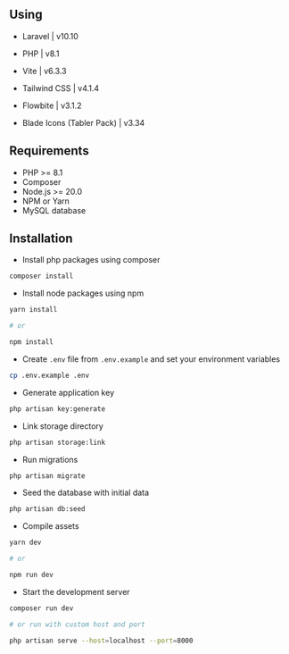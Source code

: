 ## Using

- Laravel | v10.10

- PHP | v8.1

- Vite | v6.3.3

- Tailwind CSS | v4.1.4

- Flowbite | v3.1.2

- Blade Icons (Tabler Pack) | v3.34

## Requirements

- PHP >= 8.1
- Composer
- Node.js >= 20.0
- NPM or Yarn
- MySQL database

## Installation

* Install php packages using composer
```bash
composer install
```

* Install node packages using npm
```bash
yarn install

# or

npm install
```

* Create `.env` file from `.env.example` and set your environment variables
```bash
cp .env.example .env
```

* Generate application key
```bash
php artisan key:generate
```

* Link storage directory
```bash
php artisan storage:link
```

* Run migrations
```bash
php artisan migrate
```

* Seed the database with initial data
```bash
php artisan db:seed
```

* Compile assets
```bash
yarn dev

# or

npm run dev
```

* Start the development server
```bash
composer run dev

# or run with custom host and port

php artisan serve --host=localhost --port=8000
```
